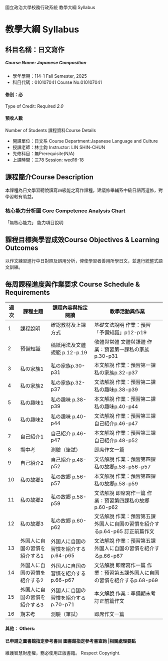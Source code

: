 國立政治大學校務行政系統 教學大綱 Syllabus
# 教學大綱 Syllabus
##  科目名稱：日文寫作 
#####  Course Name: Japanese Composition
  * 學年學期：114-1 Fall Semester, 2025 
  * 科目代碼：010107041 Course No.010107041
#### 修別：必
Type of Credit: Required 
_2.0_
#### 預收人數
Number of Students
課程資料Course Details
  * 開課單位：日文系 Course Department:Japanese Language and Culture 
  * 授課老師：林士鈞 Instructor: LIN SHIN-CHUN 
  * 先修科目：無Prerequisite(N/A)
  * 上課時間：三78 Session: wed16-18
##  課程簡介Course Description
本課程為日文學習聽說讀寫四級能之寫作課程，建議修畢輔系中級日語再選修，對學習較有助益。
###  核心能力分析圖 Core Competence Analysis Chart
「無核心能力」 
能力項目說明
##  課程目標與學習成效Course Objectives & Learning Outcomes 
以作文練習進行中日對照及誤用分析，俾使學習者善用所學日文，並進行統整式語文訓練。
##  每周課程進度與作業要求 Course Schedule & Requirements
週次 |  課程主題 |  課程內容與指定閱讀 |  教學活動與作業  
---|---|---|---  
1 |  課程說明 |  確認教材及上課方式 |  基礎文法說明 作業：預習「予備知識」p12-p19  
2 |  預備知識 |  稿紙用法及文體規範 p.12-p.19 |  敬體與常體 文體與語體 作業：預習第一課私の家族p.30-p31  
3 |  私の家族1 |  私の家族p.30-p31 |  本文解說 作業：預習第一課私の家族p.32-p37  
4 |  私の家族2 |  私の家族p.32-p37 |  文法解說 作業：預習第二課私の趣味p.38-p39  
5 |  私の趣味1 |  私の趣味 p.38-p39 |  本文解說 作業：預習第二課私の趣味p.40-p44  
6 |  私の趣味2 |  私の趣味 p.40-p44 |  文法解說 作業：預習第三課自己紹介p.46-p47  
7 |  自己紹介1 |  自己紹介 p.46-p47 |  本文解說 作業：預習第三課自己紹介p.48-p52  
8 |  期中考 |  測驗（筆試） |  即席作文一篇  
9 |  自己紹介2 |  自己紹介 p.48-p52 |  文法解說 作業：預習第四課私の故郷p.58-p56-p57  
10 |  私の故郷1 |  私の故郷 p.56-p57 |  本文解說 作業：預習第四課私の故郷p.58-p59  
11 |  私の故郷2 |  私の故郷 p.58-p59 |  文法解說 即席寫作一篇 作業：預習第四課私の故郷p.60-p62  
12 |  私の故郷3 |  私の故郷 p.60-p62 |  文法解說 作業：預習第五課外国人に自国の習慣を紹介するp.64-p65 訂正前篇作文  
13 |  外国人に自国の習慣を紹介する1 |  外国人に自国の習慣を紹介する p.64-p65 |  文法解說 作業：預習第五課外国人に自国の習慣を紹介するp.66-p67  
14 |  外国人に自国の習慣を紹介する2 |  外国人に自国の習慣を紹介する p.66-p67 |  文法解說 即席寫作一篇 作業：預習第五課外国人に自国の習慣を紹介するp.68-p69  
15 |  外国人に自国の習慣を紹介する3 |  外国人に自国の習慣を紹介する p.70-p71 |  本文解說 作業：準備期末考 訂正前篇作文  
16 |  期末考 |  測驗（筆試） |  即席作文一篇  
####  其他： Others:
####  已申請之圖書館指定參考書目  圖書館指定參考書查詢 |相關處理要點
維護智慧財產權，務必使用正版書籍。 Respect Copyright.